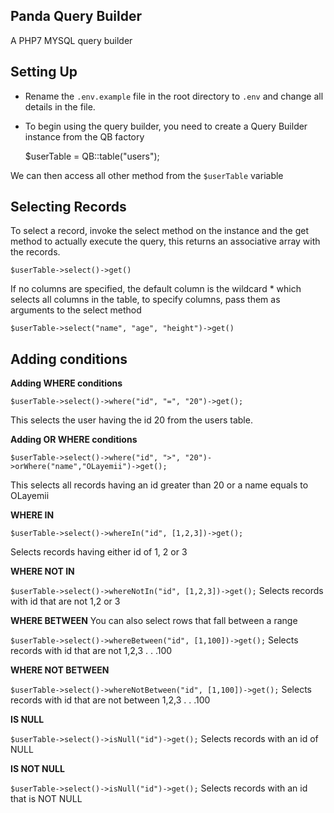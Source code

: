 ## **Panda Query Builder**
A PHP7 MYSQL query builder 

## **Setting Up**

 - Rename the `.env.example` file in the root directory to `.env` and change all details in the file.
 - To begin using the query builder, you need to create a Query Builder
   instance from the QB factory

    $userTable = QB::table("users");

We can then access all other method from the `$userTable` variable

## **Selecting Records**

To select a record, invoke the select method on the instance and the get method to actually execute the query, this returns an associative array with the records.

`$userTable->select()->get()`

If no columns are specified, the default column is the wildcard * which selects all columns in the table, to specify columns, pass them as arguments to the select method

`$userTable->select("name", "age", "height")->get()`

## **Adding conditions**

**Adding WHERE conditions**

`$userTable->select()->where("id", "=", "20")->get();`

This selects the user having the id 20 from the users table.

**Adding OR WHERE conditions**

    
`$userTable->select()->where("id", ">", "20")->orWhere("name","OLayemii")->get();`

This selects all records having an id greater than 20 or a name equals to OLayemii

 **WHERE IN**

`$userTable->select()->whereIn("id", [1,2,3])->get();`

Selects records having either id of 1, 2 or 3

**WHERE NOT IN**

`$userTable->select()->whereNotIn("id", [1,2,3])->get();`
Selects records with id that are not 1,2 or 3

**WHERE BETWEEN**
You can also select rows that fall between a range

`$userTable->select()->whereBetween("id", [1,100])->get();`
Selects records with id that are not 1,2,3 . . .100

**WHERE NOT BETWEEN**

`$userTable->select()->whereNotBetween("id", [1,100])->get();`
Selects records with id that are not between 1,2,3 . . .100
 
**IS NULL**

`$userTable->select()->isNull("id")->get();`
Selects records with an id of NULL

**IS NOT NULL**

`$userTable->select()->isNull("id")->get();`
Selects records with an id that is NOT NULL 

